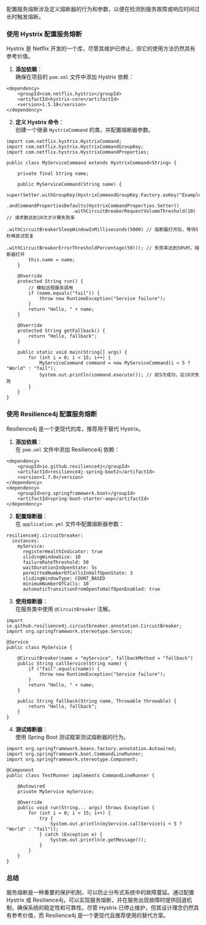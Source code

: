 配置服务熔断涉及定义熔断器的行为和参数，以便在检测到服务故障或响应时间过长时触发熔断。
### 使用 Hystrix 配置服务熔断
Hystrix 是 Netflix 开发的一个库，尽管其维护已停止，但它的使用方法仍然具有参考价值。

1. **添加依赖**：<br />确保在项目的 `pom.xml` 文件中添加 Hystrix 依赖：
```
<dependency>
    <groupId>com.netflix.hystrix</groupId>
    <artifactId>hystrix-core</artifactId>
    <version>1.5.18</version>
</dependency>
```

2. **定义 Hystrix 命令**：<br />创建一个继承 `HystrixCommand` 的类，并配置熔断器参数。
```
import com.netflix.hystrix.HystrixCommand;
import com.netflix.hystrix.HystrixCommandGroupKey;
import com.netflix.hystrix.HystrixCommandProperties;

public class MyServiceCommand extends HystrixCommand<String> {

    private final String name;

    public MyServiceCommand(String name) {
        super(Setter.withGroupKey(HystrixCommandGroupKey.Factory.asKey("ExampleGroup"))
                .andCommandPropertiesDefaults(HystrixCommandProperties.Setter()
                        .withCircuitBreakerRequestVolumeThreshold(10) // 请求数达到10次才计算失败率
                        .withCircuitBreakerSleepWindowInMilliseconds(5000) // 熔断器打开后，等待5秒再尝试恢复
                        .withCircuitBreakerErrorThresholdPercentage(50))); // 失败率达到50%时，熔断器打开
        this.name = name;
    }

    @Override
    protected String run() {
        // 模拟远程服务调用
        if (name.equals("fail")) {
            throw new RuntimeException("Service failure");
        }
        return "Hello, " + name;
    }

    @Override
    protected String getFallback() {
        return "Hello, fallback";
    }

    public static void main(String[] args) {
        for (int i = 0; i < 15; i++) {
            MyServiceCommand command = new MyServiceCommand(i < 5 ? "World" : "fail");
            System.out.println(command.execute()); // 前5次成功，后10次失败
        }
    }
}
```
### 使用 Resilience4j 配置服务熔断
Resilience4j 是一个更现代的库，推荐用于替代 Hystrix。

1. **添加依赖**：<br />在 `pom.xml` 文件中添加 Resilience4j 依赖：
```
<dependency>
    <groupId>io.github.resilience4j</groupId>
    <artifactId>resilience4j-spring-boot2</artifactId>
    <version>1.7.0</version>
</dependency>
<dependency>
    <groupId>org.springframework.boot</groupId>
    <artifactId>spring-boot-starter-aop</artifactId>
</dependency>
```

2. **配置熔断器**：<br />在 `application.yml` 文件中配置熔断器参数：
```
resilience4j.circuitbreaker:
  instances:
    myService:
      registerHealthIndicator: true
      slidingWindowSize: 10
      failureRateThreshold: 50
      waitDurationInOpenState: 5s
      permittedNumberOfCallsInHalfOpenState: 3
      slidingWindowType: COUNT_BASED
      minimumNumberOfCalls: 10
      automaticTransitionFromOpenToHalfOpenEnabled: true
```

3. **使用熔断器**：<br />在服务类中使用 `@CircuitBreaker` 注解。
```
import io.github.resilience4j.circuitbreaker.annotation.CircuitBreaker;
import org.springframework.stereotype.Service;

@Service
public class MyService {

    @CircuitBreaker(name = "myService", fallbackMethod = "fallback")
    public String callService(String name) {
        if ("fail".equals(name)) {
            throw new RuntimeException("Service failure");
        }
        return "Hello, " + name;
    }

    public String fallback(String name, Throwable throwable) {
        return "Hello, fallback";
    }
}
```

4. **测试熔断器**：<br />使用 Spring Boot 测试框架测试熔断器的行为。
```
import org.springframework.beans.factory.annotation.Autowired;
import org.springframework.boot.CommandLineRunner;
import org.springframework.stereotype.Component;

@Component
public class TestRunner implements CommandLineRunner {

    @Autowired
    private MyService myService;

    @Override
    public void run(String... args) throws Exception {
        for (int i = 0; i < 15; i++) {
            try {
                System.out.println(myService.callService(i < 5 ? "World" : "fail"));
            } catch (Exception e) {
                System.out.println(e.getMessage());
            }
        }
    }
}
```
### 总结
服务熔断是一种重要的保护机制，可以防止分布式系统中的故障蔓延。通过配置 Hystrix 或 Resilience4j，可以实现服务熔断，并在服务出现故障时提供回退机制，确保系统的稳定性和可靠性。尽管 Hystrix 已停止维护，但其设计理念仍然具有参考价值，而 Resilience4j 是一个更现代且推荐使用的替代方案。
